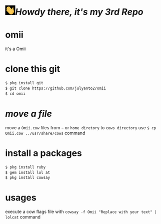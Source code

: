# <img src="https://github.com/julyanto2/omii/blob/main/Hi.gif" width="32px"><i>Howdy there, it's my 3rd Repo</i>
# omii
it's a Omii

# clone this git
```bash
$ pkg install git
$ git clone https://github.com/julyanto2/omii
$ cd omii
```

# <i>move a file</i>
move a ```Omii.cow``` files from ```~``` or
```home diretory``` to ```cows directory```
use ```$ cp Omii.cow ../usr/share/cows``` command
# install a packages
```bash
$ pkg install ruby
$ gem install lol at
$ pkg install cowsay
```
# usages
execute a cow flags file with ```cowsay -f Omii "Replace with your text" | lolcat``` command

